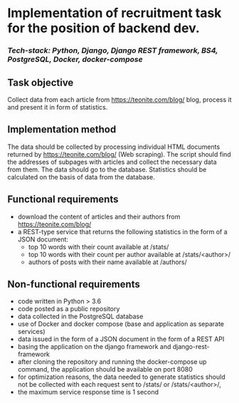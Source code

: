 

# Implementation of recruitment task for the position of backend dev.
### _Tech-stack: Python, Django, Django REST framework, BS4, PostgreSQL, Docker, docker-compose_

## Task objective

Collect data from each article from https://teonite.com/blog/ blog, process it and present it in form of statistics.

## Implementation method

The data should be collected by processing individual HTML documents returned by https://teonite.com/blog/ (Web scraping).
The script should find the addresses of subpages with articles and collect the necessary data from them.
The data should go to the database. Statistics should be
calculated on the basis of data from the database.

## Functional requirements

* download the content of articles and their authors from https://teonite.com/blog/
* a REST-type service that returns the following statistics in the form of a JSON document:
  * top 10 words with their count available at /stats/
  * top 10 words with their count per author available at /stats/&lt;author>/
  * authors of posts with their name available at /authors/

## Non-functional requirements
* code written in Python > 3.6
* code posted as a public repository
* data collected in the PostgreSQL database
* use of Docker and docker compose (base and application as separate services)
* data issued in the form of a JSON document in the form of a REST API
* basing the application on the django framework and django-rest-framework
* after cloning the repository and running the docker-compose up command, the application should be available on port 8080
* for optimization reasons, the data needed to generate statistics should not be collected with each request sent to /stats/ or /stats/&lt;author>/,
* the maximum service response time is 1 second
